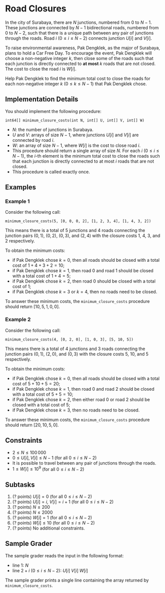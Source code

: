 # Road Closures

In the city of Surabaya, there are $N$ junctions, numbered from $0$ to $N - 1$.
These junctions are connected by $N - 1$ bidirectional roads, numbered from $0$ to $N - 2$, such that there is a unique path between any pair of junctions through the roads.
Road $i$ ($0 \le i \le N - 2$) connects junction $U[i]$ and $V[i]$.

To raise environmental awareness, Pak Dengklek, as the major of Surabaya, plans to hold a Car Free Day.
To encourage the event, Pak Dengklek will choose a non-negative integer $k$, then close some of the roads such that each junction is directly connected to **at most** $k$ roads that are not closed.
The cost to close the road $i$ is $W[i]$.

Help Pak Dengklek to find the minimum total cost to close the roads for each non-negative integer $k$ ($0 \le k \le N - 1$) that Pak Dengklek chose.

## Implementation Details

You should implement the following procedure:

```
int64[] minimum_closure_costs(int N, int[] U, int[] V, int[] W)
```

* $N$: the number of junctions in Surabaya.
* $U$ and $V$: arrays of size $N - 1$, where junctions $U[i]$ and $V[i]$ are connected by road $i$.
* $W$: an array of size $N - 1$, where $W[i]$ is the cost to close road $i$.
* This procedure should return a single array of size $N$. For each $i$ ($0 \le i \le N - 1$), the $i$-th element is the minimum total cost to close the roads such that each junction is directly connected to at most $i$ roads that are not closed.
* This procedure is called exactly once.

## Examples

### Example 1

Consider the following call:

```
minimum_closure_costs(5, [0, 0, 0, 2], [1, 2, 3, 4], [1, 4, 3, 2])
```

This means there is a total of $5$ junctions and $4$ roads connecting the junction pairs $(0, 1)$, $(0, 2)$, $(0, 3)$, and $(2, 4)$ with the closure costs $1$, $4$, $3$, and $2$ respectively.

<!-- TODO: add sample1 image -->

To obtain the minimum costs:

* if Pak Dengklek chose $k = 0$, then all roads should be closed with a total cost of $1 + 4 + 3 + 2 = 10$;
* if Pak Dengklek chose $k = 1$, then road $0$ and road $1$ should be closed with a total cost of $1 + 4 = 5$;
* if Pak Dengklek chose $k = 2$, then road $0$ should be closed with a total cost of $1$;
* if Pak Dengklek chose $k = 3$ or $k = 4$, then no roads need to be closed.

To answer these minimum costs, the `minimum_closure_costs` procedure should return $[10, 5, 1, 0, 0]$.

### Example 2

Consider the following call:

```
minimum_closure_costs(4, [0, 2, 0], [1, 0, 3], [5, 10, 5])
```

This means there is a total of $4$ junctions and $3$ roads connecting the junction pairs $(0, 1)$, $(2, 0)$, and $(0, 3)$ with the closure costs $5$, $10$, and $5$ respectively.

<!-- TODO: add sample2 image -->

To obtain the minimum costs:

* if Pak Dengklek chose $k = 0$, then all roads should be closed with a total cost of $5 + 10 + 5 = 20$;
* if Pak Dengklek chose $k = 1$, then road $0$ and road $2$ should be closed with a total cost of $5 + 5 = 10$;
* if Pak Dengklek chose $k = 2$, then either road $0$ or road $2$ should be closed with a total cost of $5$;
* if Pak Dengklek chose $k = 3$, then no roads need to be closed.

To answer these minimum costs, the `minimum_closure_costs` procedure should return $[20, 10, 5, 0]$.

## Constraints

* $2 \le N \le 100\,000$
* $0 \le U[i], V[i] \le N - 1$ (for all $0 \le i \le N - 2$)
* It is possible to travel between any pair of junctions through the roads.
* $1 \le W[i] \le 10^9$ (for all $0 \le i \le N - 2$)

## Subtasks

1. (? points) $U[i] = 0$ (for all $0 \le i \le N - 2$)
1. (? points) $U[i] = i$, $V[i] = i + 1$ (for all $0 \le i \le N - 2$)
1. (? points) $N \le 200$
1. (? points) $N \le 2000$
1. (? points) $W[i] = 1$ (for all $0 \le i \le N - 2$)
1. (? points) $W[i] \le 10$ (for all $0 \le i \le N - 2$)
1. (? points) No additional constraints.

## Sample Grader

The sample grader reads the input in the following format:

* line $1$: $N$
* line $2 + i$ ($0 \le i \le N - 2$): $U[i] \; V[i] \; W[i]$

The sample grader prints a single line containing the array returned by `minimum_closure_costs`.
